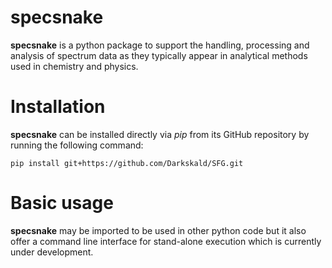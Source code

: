 specsnake
=========
**specsnake** is a python package to support the handling, processing and analysis of spectrum data as they typically 
appear in analytical methods used in chemistry and physics. 

Installation
============
**specsnake** can be installed directly via *pip* from its GitHub repository by running the following command:

``pip install git+https://github.com/Darkskald/SFG.git``

Basic usage
===========
**specsnake** may be imported to be used in other python code but it also offer a command line interface for stand-alone
execution which is currently under development. 